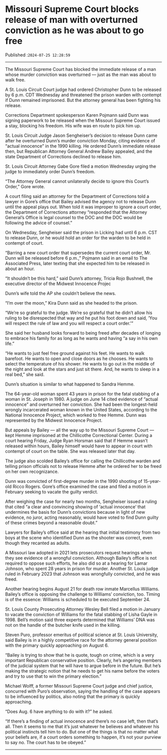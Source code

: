 # Missouri Supreme Court blocks release of man with overturned conviction as he was about to go free

Published :`2024-07-25 12:28:59`

---

The Missouri Supreme Court has blocked the immediate release of a man whose murder conviction was overturned — just as the man was about to walk free.

A St. Louis Circuit Court judge had ordered Christopher Dunn to be released by 6 p.m. CDT Wednesday and threatened the prison warden with contempt if Dunn remained imprisoned. But the attorney general has been fighting his release.

Corrections Department spokesperson Karen Pojmann said Dunn was signing paperwork to be released when the Missouri Supreme Court issued a stay, blocking his freedom. His wife was en route to pick him up.

St. Louis Circuit Judge Jason Sengheiser’s decision to release Dunn came after he overturned Dunn’s murder conviction Monday, citing evidence of “actual innocence” in the 1990 killing. He ordered Dunn’s immediate release then, but Republican Attorney General Andrew Bailey appealed, and the state Department of Corrections declined to release him.

St. Louis Circuit Attorney Gabe Gore filed a motion Wednesday urging the judge to immediately order Dunn’s freedom.

“The Attorney General cannot unilaterally decide to ignore this Court’s Order,” Gore wrote.

A court filing said an attorney for the Department of Corrections told a lawyer in Gore’s office that Bailey advised the agency not to release Dunn until the appeal plays out. When told it was improper to ignore a court order, the Department of Corrections attorney “responded that the Attorney General’s Office is legal counsel to the DOC and the DOC would be following the advice of counsel.”

On Wednesday, Sengheiser said the prison in Licking had until 6 p.m. CST to release Dunn, or he would hold an order for the warden to be held in contempt of court.

“Barring a new court order that supersedes the current court order, Mr. Dunn will be released before 6 p.m.,” Pojmann said in an email to The Associated Press, later texting that she expected him to be released in about an hour.

“It shouldn’t be this hard,” said Dunn’s attorney, Tricia Rojo Bushnell, the executive director of the Midwest Innocence Projec

Dunn’s wife told the AP she couldn’t believe the news.

“I’m over the moon,” Kira Dunn said as she headed to the prison.

“We’re so grateful to the judge. We’re so grateful that he didn’t allow his ruling to be disrespected that way and he put his foot down and said, ‘You will respect the rule of law and you will respect a court order.’”

She said her husband looks forward to being freed after decades of longing to embrace his family for as long as he wants and having “a say in his own life.”

“He wants to just feel free ground against his feet. He wants to walk barefoot. He wants to open and close doors as he chooses. He wants to select the temperature of his shower. He wants to go out in the middle of the night and look at the stars and just sit there. And, he wants to sleep in a real bed,” she said.

Dunn’s situation is similar to what happened to Sandra Hemme.

The 64-year-old woman spent 43 years in prison for the fatal stabbing of a woman in St. Joseph in 1980. A judge on June 14 cited evidence of “actual innocence” and overturned her conviction. She had been the longest-held wrongly incarcerated woman known in the United States, according to the National Innocence Project, which worked to free Hemme. Dunn was represented by the Midwest Innocence Project.

But appeals by Bailey — all the way up to the Missouri Supreme Court — kept Hemme imprisoned at the Chillicothe Correctional Center. During a court hearing Friday, Judge Ryan Horsman said that if Hemme wasn’t released within hours, Bailey himself would have to appear in court with contempt of court on the table. She was released later that day.

The judge also scolded Bailey’s office for calling the Chillicothe warden and telling prison officials not to release Hemme after he ordered her to be freed on her own recognizance.

Dunn was convicted of first-degree murder in the 1990 shooting of 15-year-old Ricco Rogers. Gore’s office examined the case and filed a motion in February seeking to vacate the guilty verdict.

After weighing the case for nearly two months, Sengheiser issued a ruling that cited “a clear and convincing showing of ‘actual innocence’ that undermines the basis for Dunn’s convictions because in light of new evidence, no juror, acting reasonably, would have voted to find Dunn guilty of these crimes beyond a reasonable doubt.”

Lawyers for Bailey’s office said at the hearing that initial testimony from two boys at the scene who identified Dunn as the shooter was correct, even though they recanted as adults.

A Missouri law adopted in 2021 lets prosecutors request hearings when they see evidence of a wrongful conviction. Although Bailey’s office is not required to oppose such efforts, he also did so at a hearing for Lamar Johnson, who spent 28 years in prison for murder. Another St. Louis judge ruled in February 2023 that Johnson was wrongfully convicted, and he was freed.

Another hearing begins August 21 for death row inmate Marcellus Williams. Bailey’s office is opposing the challenge to Williams’ conviction, too. Timing is of the essence: Williams is scheduled to be executed September 24.

St. Louis County Prosecuting Attorney Wesley Bell filed a motion in January to vacate the conviction of Williams for the fatal stabbing of Lisha Gayle in 1998. Bell’s motion said three experts determined that Williams’ DNA was not on the handle of the butcher knife used in the killing.

Steven Puro, professor emeritus of political science at St. Louis University, said Bailey is in a highly competitive race for the attorney general position with the primary quickly approaching on August 6.

“Bailey is trying to show that he is quote, tough on crime, which is a very important Republican conservative position. Clearly, he’s angering members of the judicial system that he will have to argue before in the future. But he’s making the strategic notion that he needs to get his name before the voters and try to use that to win the primary election.”

Michael Wolff, a former Missouri Supreme Court judge and chief justice, concurred with Puro’s observation, saying the handling of the case appears to be influenced by politics, also noting that the primary is quickly approaching.

“Does Aug. 6 have anything to do with it?” he asked.

“If there’s a finding of actual innocence and there’s no case left, then that’s all. Then it seems to me that it’s just whatever he believes and whatever his political instincts tell him to do. But one of the things is that no matter what your beliefs are, if a court orders something to happen, it’s not your purview to say no. The court has to be obeyed.”

---

